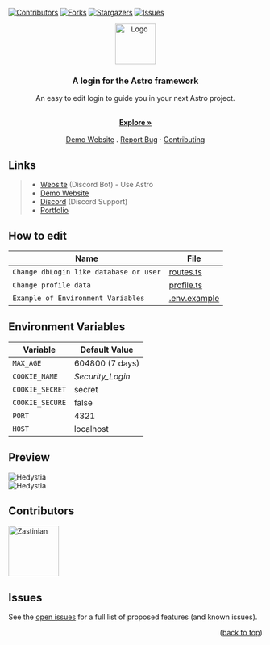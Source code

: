 <a name="readme-top"></a>

[![Contributors][contributors-shield]][contributors-url]
[![Forks][forks-shield]][forks-url]
[![Stargazers][stars-shield]][stars-url]
[![Issues][issues-shield]][issues-url]

<div align="center">
  <a href="/">
    <img src="https://hedystia.com/img/Hedystia.png" alt="Logo" width="80" height="80">
  </a>

<h3 align="center">A login for the Astro framework</h3>

  <p align="center">
	<p>An easy to edit login to guide you in your next Astro project.</p>
    <br />
    <a href="/"><strong>Explore »</strong></a>
    <br />
    <br />
    <a href="https://astro-login.hedystia.com">Demo Website</a>
    .
    <a href="https://github.com/Zastinian/Astro-Login/issues/new">Report Bug</a>
    ·
    <a href="/.github/CONTRIBUTING.md">Contributing</a>
  </p>
</div>

## Links

> - [Website](https://hedystia.com/) (Discord Bot) - Use Astro
> - [Demo Website](https://astro-login.hedystia.com)
> - [Discord](https://hedystia.com/support) (Discord Support)
> - [Portfolio](https://zastinian.com/)

## How to edit

| Name                                   | File                                |
| -------------------------------------- | ----------------------------------- |
| `Change dbLogin like database or user` | [routes.ts](/src/utils/routes.ts)   |
| `Change profile data`                  | [profile.ts](/src/utils/profile.ts) |
| `Example of Environment Variables`     | [.env.example](/.env.example)       |

## Environment Variables

| Variable        | Default Value    |
| --------------- | ---------------- |
| `MAX_AGE`       | 604800 (7 days)  |
| `COOKIE_NAME`   | _Security_Login_ |
| `COOKIE_SECRET` | secret           |
| `COOKIE_SECURE` | false            |
| `PORT`          | 4321             |
| `HOST`          | localhost        |

## Preview

<img alt="Hedystia" src="https://zastinian.com/img/portfolio/astro-login-before.webp">
<br />
<img alt="Hedystia" src="https://zastinian.com/img/portfolio/astro-login-after.webp">

## Contributors

<a href="https://github.com/Zastinian"><img src="https://github.com/Zastinian.png" width="100" height="100" alt="Zastinian" /></a>

## Issues

See the [open issues](https://github.com/Zastinian/Astro-Login/issues) for a full list of proposed features (and known issues).

<p align="right">(<a href="#readme-top">back to top</a>)</p>

[contributors-shield]: https://img.shields.io/github/contributors/Zastinian/Astro-Login.svg?style=for-the-badge
[contributors-url]: https://github.com/Zastinian/Astro-Login/graphs/contributors
[forks-shield]: https://img.shields.io/github/forks/Zastinian/Astro-Login.svg?style=for-the-badge
[forks-url]: https://github.com/Zastinian/Astro-Login/network/members
[stars-shield]: https://img.shields.io/github/stars/Zastinian/Astro-Login.svg?style=for-the-badge
[stars-url]: https://github.com/Zastinian/Astro-Login/stargazers
[issues-shield]: https://img.shields.io/github/issues/Zastinian/Astro-Login.svg?style=for-the-badge
[issues-url]: https://github.com/Zastinian/Astro-Login/issues
